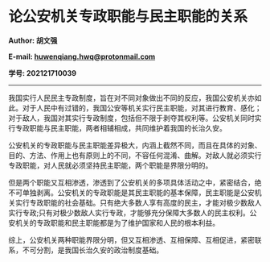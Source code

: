 # 论公安机关专政职能与民主职能的关系

**Author: 胡文强**

**E-mail: huwenqiang.hwq@protonmail.com**

**学号: 202121710039**

---

我国实行人民民主专政制度，旨在对不同对象做出不同的反应，我国公安机关亦如此。对于人民中有过错的，我国公安等机关实行民主职能，对其进行教育、感化；对于敌人，我国对其实行专政制度，包括但不限于剥夺其权利等。公安机关同时实行专政职能与民主职能，两者相辅相成，共同维护着我国的长治久安。

公安机关的专政职能与民主职能差异极大，内涵上截然不同，而且在具体的对象、目的、方法、作用上也有原则上的不同，不容任何混淆、曲解。对敌人就必须实行专政职能，对人民就必须坚持民主职能，两个职能是界限分明的。

但是两个职能又互相渗透，渗透到了公安机关的多项具体活动之中，紧密结合，绝不可单独剥离。公安机关的专政职能是其民主职能的基本保障，民主职能是公安机关实行专政职能的社会基础。只有绝大多数人享有高度的民主，才能对极少数敌人实行专政;只有对极少数敌人实行专政，才能够充分保障大多数人的民主权利。公安机关的专政职能和民主职能都是为了维护国家和人民的根本利益。

综上，公安机关两种职能界限分明，但又互相渗透、互相保障、互相促进，紧密联系，不可分割，是我国长治久安的政治制度基础。